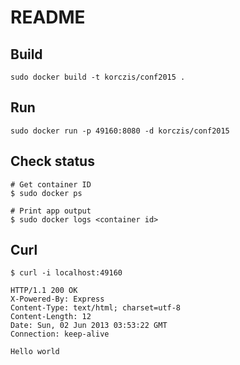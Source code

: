 # README

## Build

```
sudo docker build -t korczis/conf2015 .
```

## Run

```
sudo docker run -p 49160:8080 -d korczis/conf2015
```

## Check status

```
# Get container ID
$ sudo docker ps

# Print app output
$ sudo docker logs <container id>
```

## Curl

```
$ curl -i localhost:49160

HTTP/1.1 200 OK
X-Powered-By: Express
Content-Type: text/html; charset=utf-8
Content-Length: 12
Date: Sun, 02 Jun 2013 03:53:22 GMT
Connection: keep-alive

Hello world
```

